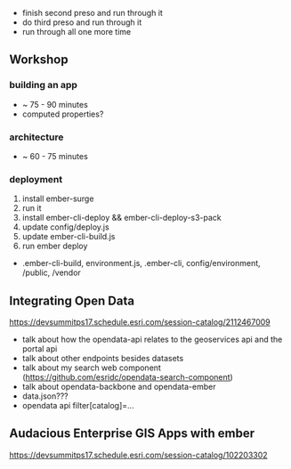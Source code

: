 
- finish second preso and run through it
- do third preso and run through it
- run through all one more time

## Workshop

### building an app
- ~ 75 - 90 minutes
- computed properties?

### architecture
- ~ 60 - 75 minutes

### deployment

1. install ember-surge
1. run it
1. install ember-cli-deploy && ember-cli-deploy-s3-pack
1. update config/deploy.js
1. update ember-cli-build.js
1. run ember deploy

- .ember-cli-build, environment.js, .ember-cli, config/environment, /public, /vendor


## Integrating Open Data
https://devsummitps17.schedule.esri.com/session-catalog/2112467009

- talk about how the opendata-api relates to the geoservices api and the portal api
- talk about other endpoints besides datasets
- talk about my search web component (https://github.com/esridc/opendata-search-component)
- talk about opendata-backbone and opendata-ember
- data.json???
- opendata api filter[catalog]=...


## Audacious Enterprise GIS Apps with ember
https://devsummitps17.schedule.esri.com/session-catalog/102203302
